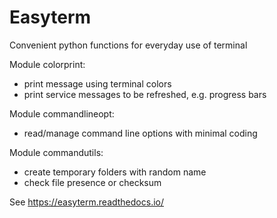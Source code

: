 # Easyterm 
Convenient python functions for everyday use of terminal

Module colorprint:
- print message using terminal colors 
- print service messages to be refreshed, e.g. progress bars

Module commandlineopt:
- read/manage command line options with minimal coding  

Module commandutils:
- create temporary folders with random name
- check file presence or checksum

See https://easyterm.readthedocs.io/

